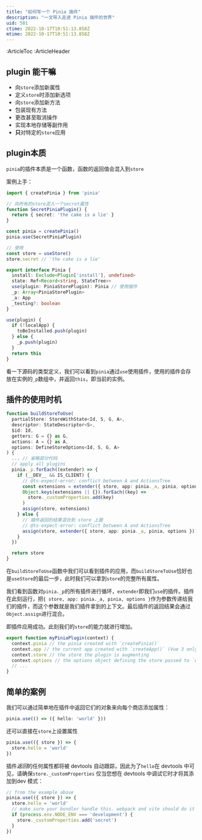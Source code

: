 ```yaml
---
title: "如何写一个 Pinia 插件"
description: "一文带入走进 Pinia 插件的世界"
uid: 501
ctime: 2022-10-17T10:51:13.858Z
mtime: 2022-10-17T10:51:13.858Z
---
```


:ArticleToc
:ArticleHeader


## plugin 能干嘛

-   向`store`添加新属性
-   定义`store`时添加新选项
-   向`store`添加新方法
-   包装现有方法
-   更改甚至取消操作
-   实现本地存储等副作用
-   **只**对特定的`store`应用

## plugin本质

`pinia`的插件本质是一个函数，函数的返回值会混入到`store`

案例上手：
```typescript
import { createPinia } from 'pinia'

// 向所有的store混入一个secret属性
function SecretPiniaPlugin() {
  return { secret: 'the cake is a lie' }
}

const pinia = createPinia()
pinia.use(SecretPiniaPlugin)
```
```typescript
// 使用 
const store = useStore()
store.secret // 'the cake is a lie'
```

```typescript
export interface Pinia {
  install: Exclude<Plugin['install'], undefined>
  state: Ref<Record<string, StateTree>>
  use(plugin: PiniaStorePlugin): Pinia // 使用插件
  _p: Array<PiniaStorePlugin>
  _a: App
  _testing?: boolean
}
```

```typescript
use(plugin) {
  if (!localApp) {
    toBeInstalled.push(plugin)
  } else {
    _p.push(plugin)
  }
  return this
}
```
看一下源码的类型定义，我们可以看到`pinia`通过`use`使用插件，使用的插件会存放在实例的`_p`数组中，并返回`this`，即当前的实例。

## 插件的使用时机
```typescript
function buildStoreToUse(
  partialStore: StoreWithState<Id, S, G, A>,
  descriptor: StateDescriptor<S>,
  $id: Id,
  getters: G = {} as G,
  actions: A = {} as A,
  options: DefineStoreOptions<Id, S, G, A>
) {
  ... // 省略部分代码
  // apply all plugins
  pinia._p.forEach((extender) => {
    if (__DEV__ && IS_CLIENT) {
      // @ts-expect-error: conflict between A and ActionsTree
      const extensions = extender({ store, app: pinia._a, pinia, options })
      Object.keys(extensions || {}).forEach((key) =>
        store._customProperties.add(key)
      )
      assign(store, extensions)
    } else {
      // 插件返回的结果混合到 store 上面
      // @ts-expect-error: conflict between A and ActionsTree
      assign(store, extender({ store, app: pinia._a, pinia, options }))
    }
  })

  return store
}
```
在`buildStoreToUse`函数中我们可以看到插件的应用，而`buildStoreToUse`恰好也是`useStore`的最后一步，此时我们可以拿到`store`的完整所有属性。

我们看到函数对`pinia._p`的所有插件进行循环，`extender`即我们`use`的插件。插件在此刻运行，把`{ store, app: pinia._a, pinia, options }`作为参数传递给我们的插件，而这个参数就是我们插件拿到的上下文。最后插件的返回结果会通过`Object.assign`进行混合。

即插件应用成功。此刻我们的`store`的能力就进行增加。

```typescript
export function myPiniaPlugin(context) {
  context.pinia // the pinia created with `createPinia()`
  context.app // the current app created with `createApp()` (Vue 3 only)
  context.store // the store the plugin is augmenting
  context.options // the options object defining the store passed to `defineStore()`
  // ...
}
```

## 简单的案例

我们可以通过简单地在插件中返回它们的对象来向每个商店添加属性：

```typescript
pinia.use(() => ({ hello: 'world' }))
```

还可以直接在`store`上设置属性

```typescript
pinia.use(({ store }) => {
  store.hello = 'world'
})
```

插件*返回*的任何属性都将被 devtools 自动跟踪，因此为了`hello`在 devtools 中可见，请确保`store._customProperties` 仅当您想在 devtools 中调试它时才将其添加到dev 模式：

```typescript
// from the example above
pinia.use(({ store }) => {
  store.hello = 'world'
  // make sure your bundler handle this. webpack and vite should do it by default
  if (process.env.NODE_ENV === 'development') {
    store._customProperties.add('secret')
  }
})
```